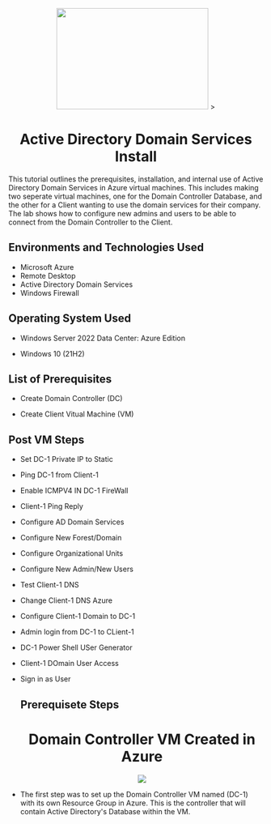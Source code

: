 <p align="center">
<img src="https://imgur.com/M9CFO5o.png" width="300" height="200"/> >
</p>

<div align="center">
<h1> Active Directory Domain Services Install </h1>
</div>
This tutorial outlines the prerequisites, installation, and internal use of Active Directory Domain Services in Azure virtual machines. This includes making two seperate virtual machines, one for the Domain Controller Database, and the other for a Client wanting to use the domain services for their company. The lab shows how to configure new admins and users to be able to connect from the Domain Controller to the Client.

<h2> Environments and Technologies Used</h2>
 
  - Microsoft Azure 
  - Remote Desktop
  - Active Directory Domain Services
  - Windows Firewall

<h2> Operating System Used</h2> 

 - Windows Server 2022 Data Center: Azure Edition
 
 - Windows 10 (21H2)

<h2> List of Prerequisites</h2>

- Create Domain Controller (DC)

- Create Client Vitual Machine (VM)

<h2> Post VM Steps </h2>

- Set DC-1 Private IP to Static

- Ping DC-1 from Client-1

- Enable ICMPV4 IN DC-1 FireWall

- Client-1 Ping Reply

- Configure AD Domain Services

- Configure New Forest/Domain

- Configure Organizational Units

- Configure New Admin/New Users

- Test Client-1 DNS

- Change Client-1 DNS Azure

- Configure Client-1 Domain to DC-1

- Admin login from DC-1 to CLient-1

- DC-1 Power Shell USer Generator

- Client-1 DOmain User Access

- Sign in as User

  <h2> Prerequisete Steps </h2> 

  <Div align="center">
  <H1> Domain Controller VM Created in Azure </H1>
  </Div>
  <p align="center">
  <img src=https://imgur.com/wC0CD1r.png>
  </p>

- The first step was to set up the Domain Controller VM named (DC-1) with its own Resource Group in Azure. This is the controller that will contain Active Directory's Database within the VM.  
